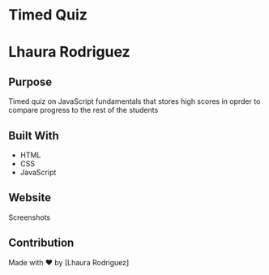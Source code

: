 # Timed Quiz

# Lhaura Rodriguez

## Purpose
Timed quiz on JavaScript fundamentals that stores high scores in oprder to compare progress to the rest of the students

## Built With
* HTML
* CSS
* JavaScript 


## Website


Screenshots


## Contribution
Made with ❤️ by [Lhaura Rodriguez]
